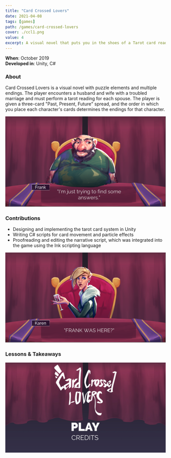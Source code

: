 ```yaml
---
title: "Card Crossed Lovers"
date: 2021-04-08
tags: [games]
path: /games/card-crossed-lovers
cover: ./ccl1.png
value: 4
excerpt: A visual novel that puts you in the shoes of a Tarot card reader.
---
```

**When**: October 2019 <br>
**Developed in**: Unity, C#
### About

Card Crossed Lovers is a visual novel with puzzle elements and multiple endings. The player encounters a husband and wife with a troubled marriage and must perform a tarot reading for each spouse. The player is given a three-card "Past, Present, Future" spread, and the order in which you place each character's cards determines the endings for that character.

![](ccl2.png)

### Contributions

* Designing and implementing the tarot card system in Unity
* Writing C# scripts for card movement and particle effects
* Proofreading and editing the narrative script, which was integrated into the game using the Ink scripting language

![](ccl3.png)

### Lessons & Takeaways

![](CCLtitle.jpg)